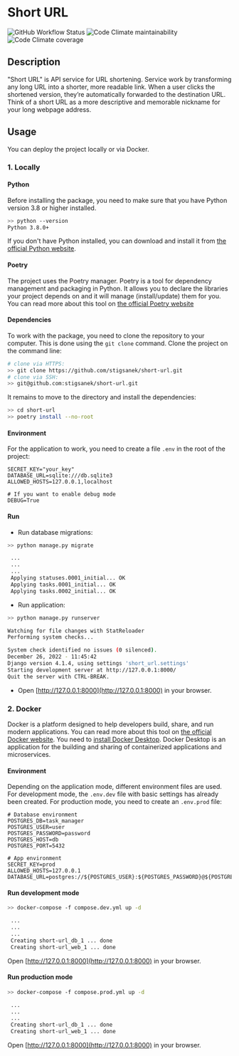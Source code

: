 # Short URL

![GitHub Workflow Status](https://img.shields.io/github/actions/workflow/status/stigsanek/short-url/pyci.yml?branch=main)
![Code Climate maintainability](https://img.shields.io/codeclimate/maintainability/stigsanek/short-url)
![Code Climate coverage](https://img.shields.io/codeclimate/coverage/stigsanek/short-url)

## Description

"Short URL" is API service for URL shortening. Service work by transforming any long URL into a shorter, more readable link. When a user clicks the shortened version, they’re automatically forwarded to the destination URL. Think of a short URL as a more descriptive and memorable nickname for your long webpage address.

## Usage

You can deploy the project locally or via Docker.

### 1. Locally

#### Python

Before installing the package, you need to make sure that you have Python version 3.8 or higher installed.

```bash
>> python --version
Python 3.8.0+
```

If you don't have Python installed, you can download and install it
from [the official Python website](https://www.python.org/downloads/).

#### Poetry

The project uses the Poetry manager. Poetry is a tool for dependency management and packaging in Python. It allows you
to declare the libraries your project depends on and it will manage (install/update) them for you. You can read more
about this tool on [the official Poetry website](https://python-poetry.org/)

#### Dependencies

To work with the package, you need to clone the repository to your computer. This is done using the `git clone` command.
Clone the project on the command line:

```bash
# clone via HTTPS:
>> git clone https://github.com/stigsanek/short-url.git
# clone via SSH:
>> git@github.com:stigsanek/short-url.git
```

It remains to move to the directory and install the dependencies:

```bash
>> cd short-url
>> poetry install --no-root
```

#### Environment

For the application to work, you need to create a file `.env` in the root of the project:

```
SECRET_KEY="your_key"
DATABASE_URL=sqlite:///db.sqlite3
ALLOWED_HOSTS=127.0.0.1,localhost

# If you want to enable debug mode
DEBUG=True
```

#### Run

* Run database migrations:

```bash
>> python manage.py migrate

 ...
 ...
 ...
 Applying statuses.0001_initial... OK
 Applying tasks.0001_initial... OK
 Applying tasks.0002_initial... OK
```

* Run application:

```bash
>> python manage.py runserver

Watching for file changes with StatReloader
Performing system checks...

System check identified no issues (0 silenced).
December 26, 2022 - 11:45:42
Django version 4.1.4, using settings 'short_url.settings'
Starting development server at http://127.0.0.1:8000/    
Quit the server with CTRL-BREAK.
```

* Open [http://127.0.0.1:8000](http://127.0.0.1:8000) in your browser.

### 2. Docker

Docker is a platform designed to help developers build, share, and run modern applications.
You can read more about this tool on [the official Docker website](https://www.docker.com/).
You need to [install Docker Desktop](https://www.docker.com/products/docker-desktop/).
Docker Desktop is an application for the building and sharing of containerized applications and microservices.

#### Environment

Depending on the application mode, different environment files are used.
For development mode, the `.env.dev` file with basic settings has already been created.
For production mode, you need to create an `.env.prod` file:

```
# Database environment
POSTGRES_DB=task_manager
POSTGRES_USER=user
POSTGRES_PASSWORD=password
POSTGRES_HOST=db
POSTGRES_PORT=5432

# App environment
SECRET_KEY=prod
ALLOWED_HOSTS=127.0.0.1
DATABASE_URL=postgres://${POSTGRES_USER}:${POSTGRES_PASSWORD}@${POSTGRES_HOST}:${POSTGRES_PORT}/${POSTGRES_DB}
```

#### Run development mode

```bash
>> docker-compose -f compose.dev.yml up -d

 ...
 ...
 ...
 Creating short-url_db_1 ... done
 Creating short-url_web_1 ... done
```

Open [http://127.0.0.1:8000](http://127.0.0.1:8000) in your browser.

#### Run production mode

```bash
>> docker-compose -f compose.prod.yml up -d

 ...
 ...
 ...
 Creating short-url_db_1 ... done
 Creating short-url_web_1 ... done
```

Open [http://127.0.0.1:8000](http://127.0.0.1:8000) in your browser.
